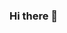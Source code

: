 ### Hi there 👋

<!--
**OnkarSavadi/OnkarSavadi** is a ✨ _special_ ✨ repository because its `README.md` (this file) appears on your GitHub profile.

Here are some ideas to get you started:

Hi there 👋 I'm Onkar Savadi, a Data Analyst enthusiast 📊. I'm passionate about helping businesses make sense of their data.

Currently, I am seeking opportunities in positions like Data Analyst, Business Intelligence Analyst, and Product Analyst.


🛠️ Tools
Database: Google BigQuery, MySQL
Python: NumPy, Pandas, Scipy, EDA
Business Intelligence: Tableau, PowerBI, MS Excel
